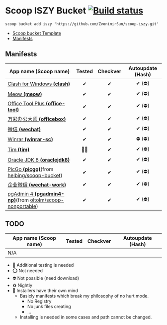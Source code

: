 # Scoop ISZY Bucket [![Build status](https://ci.appveyor.com/api/projects/status/3ays0dwt7k4oc6ko?svg=true)](https://ci.appveyor.com/project/ZvonimirSun/scoop-iszy)

`scoop bucket add iszy 'https://github.com/ZvonimirSun/scoop-iszy.git'`

-   [Scoop bucket Template](https://github.com/Ash258/GenericBucket)
-   [Manifests](#manifests)

## Manifests

| App name **(Scoop name)**                                                                                                              | Tested | Checkver | Autoupdate (Hash) |
| -------------------------------------------------------------------------------------------------------------------------------------- | :----: | :------: | :---------------: |
| [Clash for Windows **(clash)**](./bucket/clash.json)                                                                                   |   ✔    |    ✔     |      ✔ (⛔)       |
| [Meow **(meow)**](./bucket/meow.json)                                                                                                  |   ✔    |    ✔     |      ✔ (⛔)       |
| [Office Tool Plus **(office-tool)**](./bucket/office-tool.json)                                                                        |   ✔    |    ✔     |      ✔ (⛔)       |
| [万彩办公大师 **(officebox)**](./bucket/officebox.json)                                                                                |   ✔    |    ✔     |      ✔ (⛔)       |
| [微信 **(wechat)**](./bucket/wechat.json)                                                                                              |   ✔    |    ✔     |      ✔ (⛔)       |
| [Winrar **(winrar-sc)**](./bucket/winrar-sc.json)                                                                                      |   ✔    |    ✔     |      ⛔ (⛔)      |
| [Tim **(tim)**](./bucket/tim.json)                                                                                                     |  🎃🔶  |    ✔     |      ✔ (⛔)       |
| [Oracle JDK 8 **(oraclejdk8)**](./bucket/oraclejdk8.json)                                                                              |   ✔    |    ✔     |      ✔ (⛔)       |
| [PicGo **(picgo)**](./bucket/picgo.json)(from [helbing/scoop-bucket](https://github.com/helbing/scoop-bucket))                         |   ✔    |    ✔     |      ✔ (⛔)       |
| [企业微信 **(wechat-work)**](./bucket/wechat-work.json)                                                                                |   ✔    |    ✔     |      ✔ (⛔)       |
| [pgAdmin 4 **(pgadmin4-np)**](./bucket/pgadmin4-np.json)(from [oltolm/scoop-nonportable](https://github.com/oltolm/scoop-nonportable)) |   ✔    |    ✔     |      ✔ (⛔)       |

## TODO

| App name **(Scoop name)** | Tested | Checkver | Autoupdate (Hash) |
| ------------------------- | :----: | :------: | :---------------: |
| N/A                       |        |          |                   |

-   🔶 Additional testing is needed
-   ⭕ Not needed
-   ⛔ Not possible (need download)
-   ♻ Nightly
-   🎃 Installers have their own mind
    -   Basicly manifests which break my philosophy of no hurt mode.
        -   No Registry
        -   No junk files creating
        -   ...
    -   Installing is needed in some cases and path cannot be changed.
